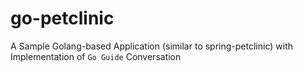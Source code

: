# go-petclinic

A Sample Golang-based Application (similar to spring-petclinic) with Implementation of `Go Guide` Conversation
